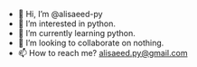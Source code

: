 - 👋 Hi, I’m @alisaeed-py
- 👀 I’m interested in python.
- 🌱 I’m currently learning python.
- 💞️ I’m looking to collaborate on nothing.
- 📫 How to reach me? alisaeed.py@gmail.com

<!---
alisaeed-py/alisaeed-py is a ✨ special ✨ repository because its `README.md` (this file) appears on your GitHub profile.
You can click the Preview link to take a look at your changes.
--->
